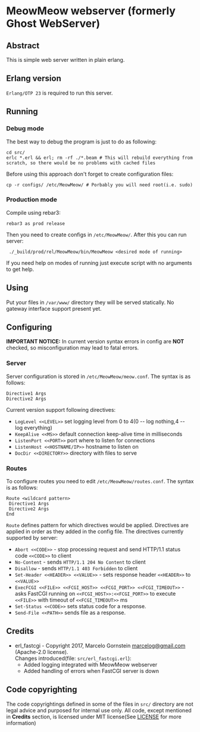 # MeowMeow webserver (formerly Ghost WebServer)
## Abstract
This is simple web server written in plain erlang.
## Erlang version
`Erlang/OTP 23` is required to run this server.
## Running
### Debug mode
The best way to debug the program is just to do as following:
```
cd src/
erlc *.erl && erl; rm -rf ./*.beam # This will rebuild everything from scratch, so there would be no problems with cached files
```
Before using this approach don't forget to create configuration files:
```
cp -r configs/ /etc/MeowMeow/ # Porbably you will need root(i.e. sudo)
```
### Production mode 
Compile using rebar3:
```
rebar3 as prod release
```
Then you need to create configs in `/etc/MeowMeow/`. After this you can run server:
```
 ./_build/prod/rel/MeowMeow/bin/MeowMeow <desired mode of running>
```
If you need help on modes of running just execute script with no arguments to get help. 

## Using
Put your files in `/var/www/` directory they will be served statically. No gateway interface support present yet.

## Configuring

**IMPORTANT NOTICE:** In current version syntax errors in config are **NOT** checked, so misconfiguration may lead to fatal errors.

### Server
Server configuration is stored in `/etc/MeowMeow/meow.conf`. The syntax is as follows:
```
Directive1 Args
Directive2 Args
```
Current version support following directives:
* `LogLevel <<LEVEL>>` set logging level from 0 to 4(0 -- log nothing,4 -- log everything)
* `KeepAlive <<MS>>` default connection keep-alive time in milliseconds
* `ListenPort <<PORT>>` port where to listen for connections
* `ListenHost <<HOSTNAME/IP>>` hostname to listen on
* `DocDir <<DIRECTORY>>` directory with files to serve  
### Routes
To configure routes you need to edit `/etc/MeowMeow/routes.conf`. The syntax is as follows:
```
Route <wildcard pattern> 
 Directive1 Args 
 Directive2 Args
End
```
`Route` defines pattern for which directives would be applied. Directives are applied in order as they added in the config file.
The directives currently supported by server:
* `Abort <<CODE>>` - stop processing request and send HTTP/1.1 status code `<<CODE>>` to client
* `No-Content` - sends `HTTP/1.1 204 No Content` to client
* `Disallow` - sends `HTTP/1.1 403 Forbidden` to client
* `Set-Header <<HEADER>> <<VALUE>>` - sets response header `<<HEADER>>` to `<<VALUE>>`
* `ExecFCGI <<FILE>> <<FCGI_HOST>> <<FCGI_PORT>> <<FCGI_TIMEOUT>>` - asks FastCGI running on `<<FCGI_HOST>>:<<FCGI_PORT>>` to execute `<<FILE>>` with timeout of `<<FCGI_TIMEOUT>>` ms
* `Set-Status <<CODE>>` sets status code for a response.
* `Send-File <<PATH>>` sends file as a response.
## Credits 
* erl_fastcgi - Copyright 2017, Marcelo Gornstein <marcelog@gmail.com> (Apache-2.0 license).<br> Changes introduced(file: `src/erl_fastcgi.erl`):
  * Added logging integrated with MeowMeow webserver
  * Added handling of errors when FastCGI server is down
## Code copyrighting
The code copyrightings defined in some of the files in `src/` directory are not legal advice and purposed for internal use only. 
All code, except mentioned in **Credits** section, is licensed under MIT license(See [LICENSE](LICENSE) for more information)

